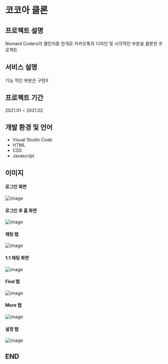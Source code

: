# 코코아 클론
## 프로젝트 설명
Nomard Coders의 챌린지중 한개로 카카오톡의 디자인 및 시각적인 부분을 클론한 프로젝트

## 서비스 설명
기능 적인 부분은 구현X

## 프로젝트 기간
2021.01 ~ 2021.02

## 개발 환경 및 언어
- Visual Studio Code
- HTML
- CSS
- Javascript

## 이미지
#### 로그인 화면
![image](https://github.com/jongwon-kr/kokoaClone/assets/76871947/9a9a84e1-4fff-4726-951a-8a9faa6235bb)
#### 로그인 후 홈 화면
![image](https://github.com/jongwon-kr/kokoaClone/assets/76871947/f6dc96d9-2fa0-4a66-a6a9-e6db564a6178)
#### 채팅 탭
![image](https://github.com/jongwon-kr/kokoaClone/assets/76871947/386361c0-512c-45c6-824c-c9d97caf8f07)
#### 1:1 채팅 화면
![image](https://github.com/jongwon-kr/kokoaClone/assets/76871947/c6763e5d-f607-4d89-b209-cd18f0ea3ca0)
#### Find 탭
![image](https://github.com/jongwon-kr/kokoaClone/assets/76871947/b8e39843-a3ec-477d-a631-d74733931c79)
#### More 탭
![image](https://github.com/jongwon-kr/kokoaClone/assets/76871947/dda80d38-b2af-4813-8720-3a408c6b2d27)
#### 설정 탭
![image](https://github.com/jongwon-kr/kokoaClone/assets/76871947/1fb5c113-e63b-4418-ba28-9c153e9e18bc)
## END
